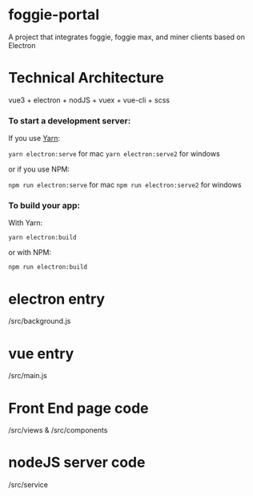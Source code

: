 # foggie-portal

A project that integrates foggie, foggie max, and miner clients based on Electron

# Technical Architecture
vue3 + electron + nodJS + vuex + vue-cli + scss

### To start a development server:

If you use [Yarn](https://yarnpkg.com/en/):

`yarn electron:serve` for mac
`yarn electron:serve2`  for windows

or if you use NPM:

`npm run electron:serve` for mac
`npm run electron:serve2` for windows

### To build your app:

With Yarn:

`yarn electron:build`

or with NPM:

`npm run electron:build`


# electron entry
/src/background.js

# vue entry
/src/main.js

# Front End page code
/src/views & /src/components

# nodeJS server code
/src/service



